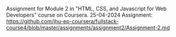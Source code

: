 Assignment for Module 2 in "HTML, CSS, and Javascript for Web Developers" course on Coursera.
25-04-2024
Assignment: https://github.com/jhu-ep-coursera/fullstack-course4/blob/master/assignments/assignment2/Assignment-2.md
